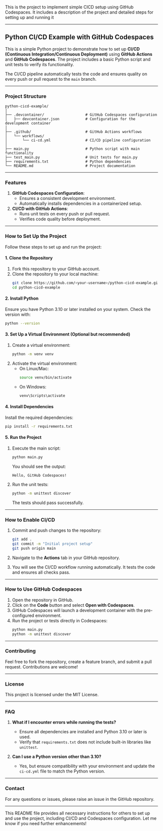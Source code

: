 This is the project to implement simple CICD setup using GitHub Codespaces.  It includes a description of the project and detailed steps for setting up and running it

---

## **Python CI/CD Example with GitHub Codespaces**

This is a simple Python project to demonstrate how to set up **CI/CD (Continuous Integration/Continuous Deployment)** using **GitHub Actions** and **GitHub Codespaces**. The project includes a basic Python script and unit tests to verify its functionality. 

The CI/CD pipeline automatically tests the code and ensures quality on every push or pull request to the `main` branch.

---

### **Project Structure**
```
python-cicd-example/
│
├── .devcontainer/                   # GitHub Codespaces configuration
│   ├── devcontainer.json            # Configuration for the development container
│
├── .github/                         # GitHub Actions workflows
│   └── workflows/
│       └── ci-cd.yml                # CI/CD pipeline configuration
│
├── main.py                          # Python script with main functionality
├── test_main.py                     # Unit tests for main.py
├── requirements.txt                 # Python dependencies
└── README.md                        # Project documentation
```

---

### **Features**
1. **GitHub Codespaces Configuration**:
   - Ensures a consistent development environment.
   - Automatically installs dependencies in a containerized setup.
2. **CI/CD with GitHub Actions**:
   - Runs unit tests on every push or pull request.
   - Verifies code quality before deployment.

---

### **How to Set Up the Project**

Follow these steps to set up and run the project:

#### **1. Clone the Repository**
1. Fork this repository to your GitHub account.
2. Clone the repository to your local machine:
   ```bash
   git clone https://github.com/<your-username>/python-cicd-example.git
   cd python-cicd-example
   ```

#### **2. Install Python**
Ensure you have Python 3.10 or later installed on your system. Check the version with:
```bash
python --version
```

#### **3. Set Up a Virtual Environment** (Optional but recommended)
1. Create a virtual environment:
   ```bash
   python -m venv venv
   ```
2. Activate the virtual environment:
   - On Linux/Mac:
     ```bash
     source venv/bin/activate
     ```
   - On Windows:
     ```bash
     venv\Scripts\activate
     ```

#### **4. Install Dependencies**
Install the required dependencies:
```bash
pip install -r requirements.txt
```

#### **5. Run the Project**
1. Execute the main script:
   ```bash
   python main.py
   ```
   You should see the output:
   ```
   Hello, GitHub Codespaces!
   ```

2. Run the unit tests:
   ```bash
   python -m unittest discover
   ```
   The tests should pass successfully.

---

### **How to Enable CI/CD**

1. Commit and push changes to the repository:
   ```bash
   git add .
   git commit -m "Initial project setup"
   git push origin main
   ```

2. Navigate to the **Actions** tab in your GitHub repository.
3. You will see the CI/CD workflow running automatically. It tests the code and ensures all checks pass.

---

### **How to Use GitHub Codespaces**

1. Open the repository in GitHub.
2. Click on the **Code** button and select **Open with Codespaces**.
3. GitHub Codespaces will launch a development container with the pre-configured environment.
4. Run the project or tests directly in Codespaces:
   ```bash
   python main.py
   python -m unittest discover
   ```

---

### **Contributing**
Feel free to fork the repository, create a feature branch, and submit a pull request. Contributions are welcome!

---

### **License**
This project is licensed under the MIT License.

---

### **FAQ**
1. **What if I encounter errors while running the tests?**
   - Ensure all dependencies are installed and Python 3.10 or later is used.
   - Verify that `requirements.txt` does not include built-in libraries like `unittest`.

2. **Can I use a Python version other than 3.10?**
   - Yes, but ensure compatibility with your environment and update the `ci-cd.yml` file to match the Python version.

---

### **Contact**
For any questions or issues, please raise an issue in the GitHub repository.

---

This README file provides all necessary instructions for others to set up and use the project, including CI/CD and Codespaces configuration. Let me know if you need further enhancements!
